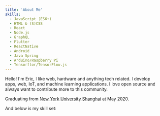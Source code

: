 ```yaml
---
title: 'About Me'
skills:
  - JavaScript (ES6+)
  - HTML & (S)CSS
  - React
  - Node.js
  - GraphQL
  - Flutter
  - ReactNative
  - Android
  - Java Spring
  - Arduino/Raspberry Pi
  - Tensorflor/TensorFlow.js
---
```


Hello! I'm Eric, I like web, hardware and anything tech related. I develop apps, web, IoT, and machine learning applications. I love open source and always want to contribute more to this community.

Graduating from [New York University Shanghai](https://shanghai.nyu.edu/) at May 2020.

And below is my skill set:
